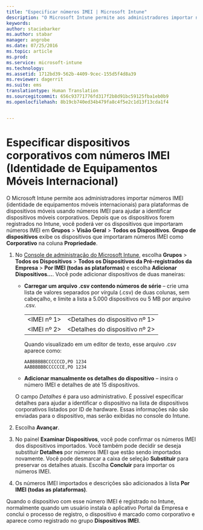 ```yaml
---
title: "Especificar números IMEI | Microsoft Intune"
description: "O Microsoft Intune permite aos administradores importar números IMEI para plataformas de dispositivos móveis para ajudar a identificar dispositivos móveis corporativos"
keywords: 
author: staciebarker
ms.author: stabar
manager: angrobe
ms.date: 07/25/2016
ms.topic: article
ms.prod: 
ms.service: microsoft-intune
ms.technology: 
ms.assetid: 1712bd39-562b-4409-9cec-155d5f4d8a39
ms.reviewer: dagerrit
ms.suite: ems
translationtype: Human Translation
ms.sourcegitcommit: 656c93771776fd317f2b8d91bc59125fba1eb0b9
ms.openlocfilehash: 8b19cb740ed34b479fa8c4f5e2c1d13f13cda1f4


---
```


# <a name="specify-corporate-owned-devices-with-international-mobile-equipment-identity-imei-numbers"></a>Especificar dispositivos corporativos com números IMEI (Identidade de Equipamentos Móveis Internacional)
O Microsoft Intune permite aos administradores importar números IMEI (identidade de equipamentos móveis internacionais) para plataformas de dispositivos móveis usando números IMEI para ajudar a identificar dispositivos móveis corporativos. Depois que os dispositivos forem registrados no Intune, você poderá ver os dispositivos que importaram números IMEI em **Grupos** > **Visão Geral** > **Todos os Dispositivos**. **Grupo de dispositivos** exibe os dispositivos que importaram números IMEI como **Corporativo** na coluna **Propriedade**.

1. No [Console de administração do Microsoft Intune](http://manage.microsoft.com), escolha **Grupos** &gt; **Todos os Dispositivos** &gt; **Todos os Dispositivos da Pré-registrados da Empresa** &gt; **Por IMEI (todas as plataformas)** e escolha **Adicionar Dispositivos…**. Você pode adicionar dispositivos de duas maneiras:

    -   **Carregar um arquivo .csv contendo números de série** – crie uma lista de valores separados por vírgula (.csv) de duas colunas, sem cabeçalho, e limite a lista a 5.000 dispositivos ou 5 MB por arquivo .csv.

        |||
        |-|-|
        |&lt;IMEI nº 1&gt;|&lt;Detalhes do dispositivo nº 1&gt;|
        |&lt;IMEI nº 2&gt;|&lt;Detalhes do dispositivo nº 2&gt;|
        Quando visualizado em um editor de texto, esse arquivo .csv aparece como:

        ```
        AABBBBBBCCCCCCD,PO 1234
        AABBBBBBCCCCCCE,PO 1234
        ```

    -   **Adicionar manualmente os detalhes do dispositivo** – insira o número IMEI e detalhes de até 15 dispositivos.

   O campo *Detalhes* é para uso administrativo. É possível especificar detalhes para ajudar a identificar o dispositivo na lista de dispositivos corporativos listados por ID de hardware. Essas informações não são enviadas para o dispositivo, mas serão exibidas no console do Intune.

2.   Escolha **Avançar**.
3.  No painel **Examinar Dispositivos**, você pode confirmar os números IMEI dos dispositivos importados. Você também pode decidir se deseja substituir **Detalhes** por números IMEI que estão sendo importados novamente. Você pode desmarcar a caixa de seleção **Substituir** para preservar os detalhes atuais. Escolha **Concluir** para importar os números IMEI.
4.  Os números IMEI importados e descrições são adicionados à lista **Por IMEI (todas as plataformas)**.

Quando o dispositivo com esse número IMEI é registrado no Intune, normalmente quando um usuário instala o aplicativo Portal da Empresa e conclui o processo de registro, o dispositivo é marcado como corporativo e aparece como registrado no grupo **Dispositivos IMEI**.



<!--HONumber=Nov16_HO3-->


